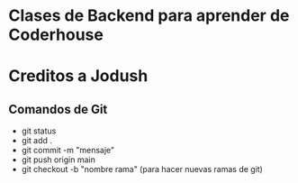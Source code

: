 # Clases de Backend para aprender de Coderhouse
# Creditos a Jodush

## Comandos de Git
* git status
* git add .
* git commit -m "mensaje"
* git push origin main
* git checkout -b "nombre rama" (para hacer nuevas ramas de git)
